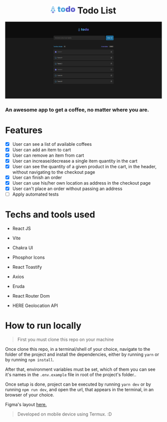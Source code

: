 <h1 align="center"> 

<img alt="An coffee cup vector icon" src="https://github.com/ItamarGouveia/rocketseat-ignite-todo/blob/master/src/assets/Logo.svg" height="30px" />  
Todo List</h1>
 
 <img src="https://github.com/ItamarGouveia/rocketseat-ignite-todo/blob/master/src/assets/img1.png" alt="A preview of the running app on a MacBook pro" width="900px" />

### An awesome app to get a coffee, no matter where you are.

# Features

- [x] User can see a list of available coffees
- [x] User can add an item to cart
- [x] User can remove an item from cart
- [x] User can increase/decrease a single item quantity in the cart
- [x] User can see the quantity of a given product in the cart, in the header, without navigating to the checkout page
- [x] User can finish an order
- [x] User can use his/her own location as address in the checkout page
- [x] User can't place an order without passing an address
- [ ] Apply automated tests

# Techs and tools used

* React JS

* Vite

* Chakra UI

* Phosphor Icons

* React Toastify

* Axios

* Eruda

* React Router Dom

* HERE Geolocation API

# How to run locally

> First you must clone this repo on your machine

Once clone this repo, in a terminal/shell of your choice, navigate to the folder of the project and install the dependencies, either by running ` yarn `  or by running ` npm install `.

After that, environment variables must be set, which of them you can see it's names in the ` .env.example ` file in root of the project's folder..

Once setup is done, project can be executed by running ` yarn dev ` or by running ` npm run dev `, and open the url, that appears in the terminal, in an browser of your choice.


Figma's layout  [here.](https://www.figma.com/file/2iH6UUBPgcPkRco1kNRK8P/Coffee-Delivery-Copy)

> Developed on mobile device using Termux.  :D
